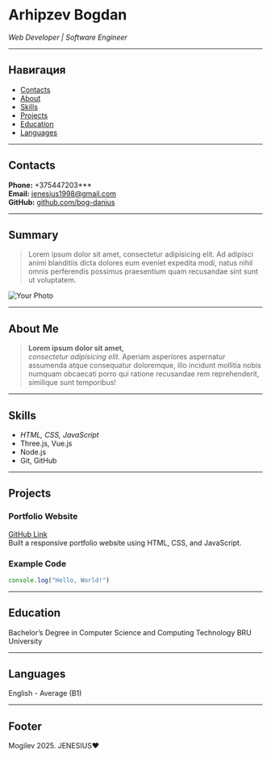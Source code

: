 # Arhipzev Bogdan
*Web Developer | Software Engineer*

---

## Навигация
- [Contacts](#contacts)
- [About](#about)
- [Skills](#skills)
- [Projects](#projects)
- [Education](#education)
- [Languages](#languages)

---

## Contacts
**Phone:** +375447203***  
**Email:** [jenesius1998@gmail.com](mailto:jenesius1998@gmail.com)  
**GitHub:** [github.com/bog-danius](https://github.com/bog-danius)

---

## Summary
> Lorem ipsum dolor sit amet, consectetur adipisicing elit. Ad adipisci animi blanditiis dicta dolores eum eveniet expedita modi, natus nihil omnis perferendis possimus praesentium quam recusandae sint sunt ut voluptatem.

![Your Photo](img/photo_2025-02-20_16-11-06.jpg)

---

## About Me
> **Lorem ipsum dolor sit amet,**  
> _consectetur adipisicing elit._ Aperiam asperiores aspernatur assumenda atque consequatur doloremque, illo incidunt mollitia nobis numquam obcaecati porro qui ratione recusandae rem reprehenderit, similique sunt temporibus!

---

## Skills
- *HTML, CSS, JavaScript*
- Three.js, Vue.js
- Node.js
- Git, GitHub

---

## Projects

### Portfolio Website
[GitHub Link](#)  
Built a responsive portfolio website using HTML, CSS, and JavaScript.

### Example Code
```js
console.log("Hello, World!")
```

---

## Education

Bachelor’s Degree in Computer Science and Computing Technology
BRU University

---

## Languages

English - Average (B1)

---

## Footer

Mogilev 2025. JENESIUS❤